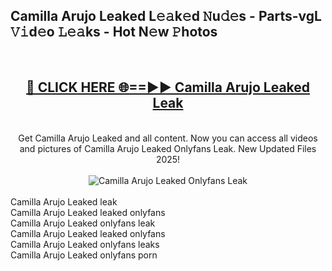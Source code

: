 <h2>Camilla Arujo Leaked L𝚎𝚊k𝚎d 𝙽u𝚍𝚎s - Parts-vgL 𝚅𝚒d𝚎o 𝙻𝚎𝚊ks - Hot N𝚎w 𝙿hotos </h2>
<br>
<div align="center">
<h2><a href="https://213.232.235.80/live/video.php?q=camilla-arujo-leaked" rel="nofollow">🔴 CLICK HERE 🌐==►► Camilla Arujo Leaked Leak</a></h2>
<br>
Get Camilla Arujo Leaked and all content. Now you can access all videos and pictures of Camilla Arujo Leaked Onlyfans Leak. New Updated Files 2025!
<br>
<br>
<a href="https://213.232.235.80/live/video.php?q=camilla-arujo-leaked" rel="nofollow" data-target="animated-image.originalLink"><img src="https://i.imgur.com/1EjSzPs.png" alt="Camilla Arujo Leaked Onlyfans Leak" style="max-width: 100%; display: inline-block;" data-target="animated-image.originalImage"></a>
</div>
<br>
Camilla Arujo Leaked leak<br>
Camilla Arujo Leaked leaked onlyfans<br>
Camilla Arujo Leaked onlyfans leak<br>
Camilla Arujo Leaked leaked onlyfans<br>
Camilla Arujo Leaked onlyfans leaks<br>
Camilla Arujo Leaked onlyfans porn
